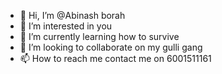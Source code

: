- 👋 Hi, I’m @Abinash borah 
- 👀 I’m interested in you 
- 🌱 I’m currently learning how to survive 
- 💞️ I’m looking to collaborate on my gulli gang 
- 📫 How to reach me contact me on 6001511161

<!---
Abinashx/Abinashx is a ✨ special ✨ repository because its `README.md` (this file) appears on your GitHub profile.
You can click the Preview link to take a look at your changes.
--->
